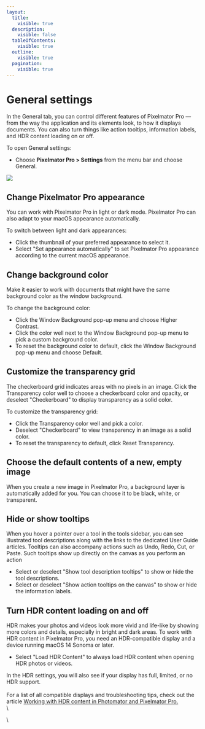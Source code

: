 ```yaml
---
layout:
  title:
    visible: true
  description:
    visible: false
  tableOfContents:
    visible: true
  outline:
    visible: true
  pagination:
    visible: true
---
```


# General settings

In the General tab, you can control different features of Pixelmator Pro — from the way the application and its elements look, to how it displays documents. You can also turn things like action tooltips, information labels, and HDR content loading on or off.

To open General settings:

* Choose **Pixelmator Pro > Settings** from the menu bar and choose General.

![](https://help.pixelmator.com/pixelmator-pro/3.5/assets/English/1704718582000.png)

## Change Pixelmator Pro appearance

You can work with Pixelmator Pro in light or dark mode. Pixelmator Pro can also adapt to your macOS appearance automatically.

To switch between light and dark appearances:

* Click the thumbnail of your preferred appearance to select it.
* Select "Set appearance automatically" to set Pixelmator Pro appearance according to the current macOS appearance.

## Change background color

Make it easier to work with documents that might have the same background color as the window background.

To change the background color:

* Click the Window Background pop-up menu and choose Higher Contrast.
* Click the color well next to the Window Background pop-up menu to pick a custom background color.
* To reset the background color to default, click the Window Background pop-up menu and choose Default.

## Customize the transparency grid

The checkerboard grid indicates areas with no pixels in an image. Click the Transparency color well to choose a checkerboard color and opacity, or deselect "Checkerboard" to display transparency as a solid color.

To customize the transparency grid:

* Click the Transparency color well and pick a color.
* Deselect "Checkerboard" to view transparency in an image as a solid color.
* To reset the transparency to default, click Reset Transparency.

## Choose the default contents of a new, empty image

When you create a new image in Pixelmator Pro, a background layer is automatically added for you. You can choose it to be black, white, or transparent.

## Hide or show tooltips

When you hover a pointer over a tool in the tools sidebar, you can see illustrated tool descriptions along with the links to the dedicated User Guide articles. Tooltips can also accompany actions such as Undo, Redo, Cut, or Paste. Such tooltips show up directly on the canvas as you perform an action

* Select or deselect "Show tool description tooltips" to show or hide the tool descriptions.
* Select or deselect "Show action tooltips on the canvas" to show or hide the information labels.

## Turn HDR content loading on and off

HDR makes your photos and videos look more vivid and life-like by showing more colors and details, especially in bright and dark areas. To work with HDR content in Pixelmator Pro, you need an HDR-compatible display and a device running macOS 14 Sonoma or later.

* Select "Load HDR Content" to always load HDR content when opening HDR photos or videos.

In the HDR settings, you will also see if your display has full, limited, or no HDR support.\
\
For a list of all compatible displays and troubleshooting tips, check out the article [Working with HDR content in Photomator and Pixelmator Pro.](https://pixelmatorteam.notion.site/Working-with-HDR-content-in-Photomator-and-Pixelmator-Pro-d06e0d6258044d02816c7c268f64381d?pvs=4)\
\


\
